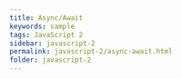 ```yaml
---
title: Async/Await
keywords: sample
tags: JavaScript 2
sidebar: javascript-2
permalink: javascript-2/async-await.html
folder: javascript-2
---
```


